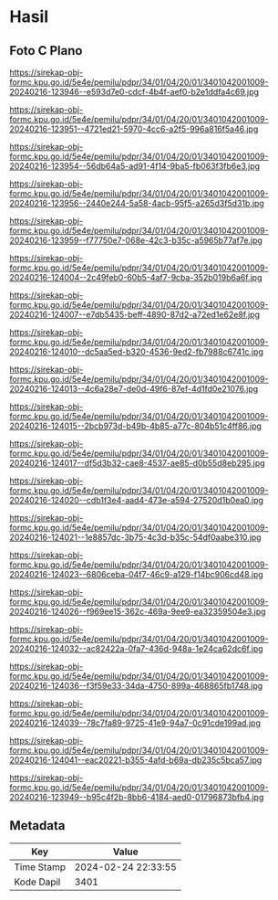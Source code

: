 # Hasil

## Foto C Plano

https://sirekap-obj-formc.kpu.go.id/5e4e/pemilu/pdpr/34/01/04/20/01/3401042001009-20240216-123946--e593d7e0-cdcf-4b4f-aef0-b2e1ddfa4c69.jpg

https://sirekap-obj-formc.kpu.go.id/5e4e/pemilu/pdpr/34/01/04/20/01/3401042001009-20240216-123951--4721ed21-5970-4cc6-a2f5-996a816f5a46.jpg

https://sirekap-obj-formc.kpu.go.id/5e4e/pemilu/pdpr/34/01/04/20/01/3401042001009-20240216-123954--56db64a5-ad91-4f14-9ba5-fb063f3fb6e3.jpg

https://sirekap-obj-formc.kpu.go.id/5e4e/pemilu/pdpr/34/01/04/20/01/3401042001009-20240216-123956--2440e244-5a58-4acb-95f5-a265d3f5d31b.jpg

https://sirekap-obj-formc.kpu.go.id/5e4e/pemilu/pdpr/34/01/04/20/01/3401042001009-20240216-123959--f77750e7-068e-42c3-b35c-a5965b77af7e.jpg

https://sirekap-obj-formc.kpu.go.id/5e4e/pemilu/pdpr/34/01/04/20/01/3401042001009-20240216-124004--2c49feb0-60b5-4af7-9cba-352b019b6a6f.jpg

https://sirekap-obj-formc.kpu.go.id/5e4e/pemilu/pdpr/34/01/04/20/01/3401042001009-20240216-124007--e7db5435-beff-4890-87d2-a72ed1e62e8f.jpg

https://sirekap-obj-formc.kpu.go.id/5e4e/pemilu/pdpr/34/01/04/20/01/3401042001009-20240216-124010--dc5aa5ed-b320-4536-9ed2-fb7988c6741c.jpg

https://sirekap-obj-formc.kpu.go.id/5e4e/pemilu/pdpr/34/01/04/20/01/3401042001009-20240216-124013--4c6a28e7-de0d-49f6-87ef-4d1fd0e21076.jpg

https://sirekap-obj-formc.kpu.go.id/5e4e/pemilu/pdpr/34/01/04/20/01/3401042001009-20240216-124015--2bcb973d-b49b-4b85-a77c-804b51c4ff86.jpg

https://sirekap-obj-formc.kpu.go.id/5e4e/pemilu/pdpr/34/01/04/20/01/3401042001009-20240216-124017--df5d3b32-cae8-4537-ae85-d0b55d8eb295.jpg

https://sirekap-obj-formc.kpu.go.id/5e4e/pemilu/pdpr/34/01/04/20/01/3401042001009-20240216-124020--cdb1f3e4-aad4-473e-a594-27520d1b0ea0.jpg

https://sirekap-obj-formc.kpu.go.id/5e4e/pemilu/pdpr/34/01/04/20/01/3401042001009-20240216-124021--1e8857dc-3b75-4c3d-b35c-54df0aabe310.jpg

https://sirekap-obj-formc.kpu.go.id/5e4e/pemilu/pdpr/34/01/04/20/01/3401042001009-20240216-124023--6806ceba-04f7-46c9-a129-f14bc906cd48.jpg

https://sirekap-obj-formc.kpu.go.id/5e4e/pemilu/pdpr/34/01/04/20/01/3401042001009-20240216-124026--f969ee15-362c-469a-9ee9-ea32359504e3.jpg

https://sirekap-obj-formc.kpu.go.id/5e4e/pemilu/pdpr/34/01/04/20/01/3401042001009-20240216-124032--ac82422a-0fa7-436d-948a-1e24ca62dc6f.jpg

https://sirekap-obj-formc.kpu.go.id/5e4e/pemilu/pdpr/34/01/04/20/01/3401042001009-20240216-124036--f3f59e33-34da-4750-899a-468865fb1748.jpg

https://sirekap-obj-formc.kpu.go.id/5e4e/pemilu/pdpr/34/01/04/20/01/3401042001009-20240216-124039--78c7fa89-9725-41e9-94a7-0c91cde199ad.jpg

https://sirekap-obj-formc.kpu.go.id/5e4e/pemilu/pdpr/34/01/04/20/01/3401042001009-20240216-124041--eac20221-b355-4afd-b69a-db235c5bca57.jpg

https://sirekap-obj-formc.kpu.go.id/5e4e/pemilu/pdpr/34/01/04/20/01/3401042001009-20240216-123949--b95c4f2b-8bb6-4184-aed0-01796873bfb4.jpg


## Metadata

| Key        | Value               |
| ---------- | ------------------- |
| Time Stamp | 2024-02-24 22:33:55 |
| Kode Dapil | 3401                |



